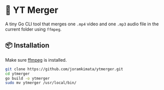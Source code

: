 # 🎥 YT Merger

A tiny Go CLI tool that merges one `.mp4` video and one `.mp3` audio file in the current folder using `ffmpeg`.

## 📦 Installation

Make sure [ffmpeg](https://ffmpeg.org/download.html) is installed.

```bash
git clone https://github.com/joramkimata/ytmerger.git
cd ytmerger
go build -o ytmerger
sudo mv ytmerger /usr/local/bin/
```
